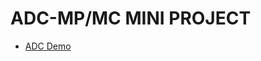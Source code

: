 # ADC-MP/MC MINI PROJECT


- [ADC Demo](https://drive.google.com/file/d/1J4LxQgVJVo9M_aEcPL1wPFIpmVUnJk3S/view?usp=sharing)

